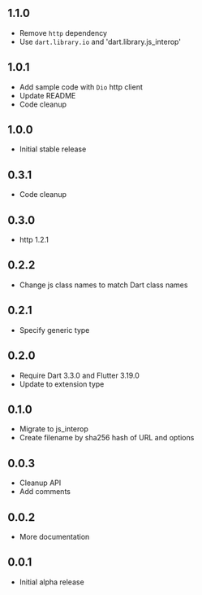 ## 1.1.0

* Remove `http` dependency
* Use `dart.library.io` and 'dart.library.js_interop'

## 1.0.1

* Add sample code with `Dio` http client
* Update README
* Code cleanup

## 1.0.0

* Initial stable release

## 0.3.1

* Code cleanup

## 0.3.0

* http 1.2.1

## 0.2.2

* Change js class names to match Dart class names

## 0.2.1

* Specify generic type

## 0.2.0

* Require Dart 3.3.0 and Flutter 3.19.0
* Update to extension type

## 0.1.0

* Migrate to js_interop
* Create filename by sha256 hash of URL and options

## 0.0.3

* Cleanup API
* Add comments

## 0.0.2

* More documentation

## 0.0.1

* Initial alpha release
